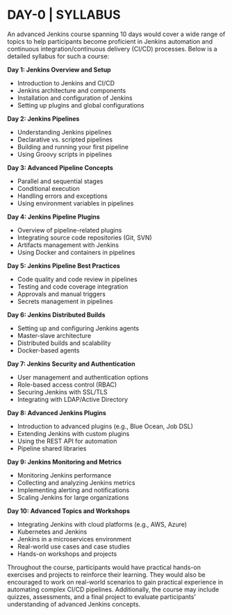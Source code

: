 # DAY-0 | SYLLABUS

An advanced Jenkins course spanning 10 days would cover a wide range of topics to help participants become proficient in Jenkins automation and continuous integration/continuous delivery (CI/CD) processes. Below is a detailed syllabus for such a course:

**Day 1: Jenkins Overview and Setup**
- Introduction to Jenkins and CI/CD
- Jenkins architecture and components
- Installation and configuration of Jenkins
- Setting up plugins and global configurations

**Day 2: Jenkins Pipelines**
- Understanding Jenkins pipelines
- Declarative vs. scripted pipelines
- Building and running your first pipeline
- Using Groovy scripts in pipelines

**Day 3: Advanced Pipeline Concepts**
- Parallel and sequential stages
- Conditional execution
- Handling errors and exceptions
- Using environment variables in pipelines

**Day 4: Jenkins Pipeline Plugins**
- Overview of pipeline-related plugins
- Integrating source code repositories (Git, SVN)
- Artifacts management with Jenkins
- Using Docker and containers in pipelines

**Day 5: Jenkins Pipeline Best Practices**
- Code quality and code review in pipelines
- Testing and code coverage integration
- Approvals and manual triggers
- Secrets management in pipelines

**Day 6: Jenkins Distributed Builds**
- Setting up and configuring Jenkins agents
- Master-slave architecture
- Distributed builds and scalability
- Docker-based agents

**Day 7: Jenkins Security and Authentication**
- User management and authentication options
- Role-based access control (RBAC)
- Securing Jenkins with SSL/TLS
- Integrating with LDAP/Active Directory

**Day 8: Advanced Jenkins Plugins**
- Introduction to advanced plugins (e.g., Blue Ocean, Job DSL)
- Extending Jenkins with custom plugins
- Using the REST API for automation
- Pipeline shared libraries

**Day 9: Jenkins Monitoring and Metrics**
- Monitoring Jenkins performance
- Collecting and analyzing Jenkins metrics
- Implementing alerting and notifications
- Scaling Jenkins for large organizations

**Day 10: Advanced Topics and Workshops**
- Integrating Jenkins with cloud platforms (e.g., AWS, Azure)
- Kubernetes and Jenkins
- Jenkins in a microservices environment
- Real-world use cases and case studies
- Hands-on workshops and projects

Throughout the course, participants would have practical hands-on exercises and projects to reinforce their learning. They would also be encouraged to work on real-world scenarios to gain practical experience in automating complex CI/CD pipelines. Additionally, the course may include quizzes, assessments, and a final project to evaluate participants' understanding of advanced Jenkins concepts.

